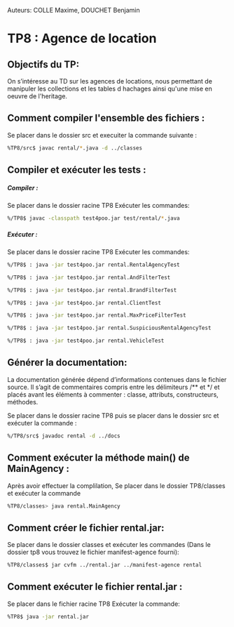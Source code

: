 Auteurs: COLLE Maxime, DOUCHET Benjamin

# TP8 : Agence de location

## Objectifs du TP:
On s’intéresse au TD sur les agences de locations, nous permettant de manipuler les collections et les tables d hachages ainsi qu'une mise en oeuvre de l'heritage.

## Comment compiler l'ensemble des fichiers :

Se placer dans le dossier src et execuiter la commande suivante :

```sh
%TP8/src$ javac rental/*.java -d ../classes
```

## Compiler et exécuter les tests :

##### Compiler :
Se placer dans le dossier racine TP8
Exécuter les commandes:
```sh
%/TP8$ javac -classpath test4poo.jar test/rental/*.java
```

##### Exécuter :
Se placer dans le dossier racine TP8
Exécuter les commandes:
```sh
%/TP8$ : java -jar test4poo.jar rental.RentalAgencyTest
```
```sh
%/TP8$ : java -jar test4poo.jar rental.AndFilterTest
```
```sh
%/TP8$ : java -jar test4poo.jar rental.BrandFilterTest
```
```sh
%/TP8$ : java -jar test4poo.jar rental.ClientTest
```
```sh
%/TP8$ : java -jar test4poo.jar rental.MaxPriceFilterTest
```
```sh
%/TP8$ : java -jar test4poo.jar rental.SuspiciousRentalAgencyTest
```
```sh
%/TP8$ : java -jar test4poo.jar rental.VehicleTest
```

## Générer la documentation:
La documentation générée dépend d’informations contenues dans le fichier source. Il s’agit de commentaires
compris entre les délimiteurs /** et */ et placés avant les éléments à commenter : classe, attributs, constructeurs, méthodes.

Se placer dans le dossier racine TP8 puis se placer dans le dossier src et exécuter la commande :
```sh
%/TP8/src$ javadoc rental -d ../docs
```

## Comment exécuter la méthode main() de MainAgency :
Après avoir effectuer la complilation,
Se placer dans le dossier TP8/classes et exécuter la commande
```sh
%TP8/classes> java rental.MainAgency
```

## Comment créer le fichier rental.jar:
Se placer dans le dossier classes et exécuter les commandes (Dans le dossier tp8 vous trouvez le fichier manifest-agence fourni):
```sh
%TP8/classes$ jar cvfm ../rental.jar ../manifest-agence rental
```

## Comment exécuter le fichier rental.jar :
Se placer dans le fichier racine TP8
Exécuter la commande:
```sh
%TP8$ java -jar rental.jar
```